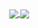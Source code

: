 
<a href="https://github.com/anuraghazra/github-readme-stats">
  <img align="center" src="https://github-readme-stats.vercel.app/api?username=endixk&count_private=true&show_icons=true&theme=github_dark&hide_border=true&include_all_commits=true&custom_title=GitHub%20Stats&hide_rank=true" />
</a>
<a href="https://github.com/anuraghazra/github-readme-stats">
  <img align="center" src="https://github-readme-stats.vercel.app/api/top-langs/?username=endixk&theme=github_dark&layout=compact&hide_border=true" />
</a>

<!--hr>
📌 Pinned repositories
<br><br>
<a href="https://github.com/endixk/ezaai">
  <img align="center" src="https://github-readme-stats.vercel.app/api/pin/?username=endixk&repo=ezaai&theme=github_dark" />
</a>
<a href="https://github.com/anuraghazra/convoychat">
  <img align="center" src="https://github-readme-stats.vercel.app/api/pin/?username=steineggerlab&repo=ufcg&theme=github_dark" />
</a -->

